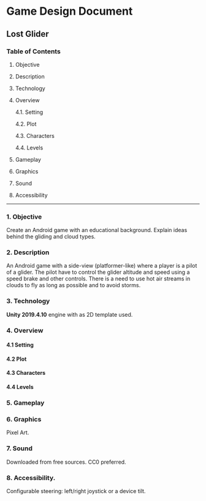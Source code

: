 # Game Design Document
## Lost Glider

### Table of Contents
1. Objective
2. Description
3. Technology
4. Overview

    4.1. Setting

    4.2. Plot

    4.3. Characters
    
    4.4. Levels

5. Gameplay
6. Graphics
7. Sound
8. Accessibility
---

### 1. Objective
Create an Android game with an educational background. Explain ideas  behind 
the gliding and cloud types.

### 2. Description
An Android game with a side-view (platformer-like) where a player is a  pilot
of a glider. The pilot have to control the glider altitude and  speed using
a speed brake and other controls. There is a need to use hot  air streams in
clouds to fly as long as possible and to avoid storms.

### 3. Technology
**Unity 2019.4.10** engine with as 2D template used.

### 4. Overview

#### 4.1 Setting

#### 4.2 Plot

#### 4.3 Characters

#### 4.4 Levels

### 5. Gameplay

### 6. Graphics
Pixel Art.

### 7. Sound
Downloaded from free sources. CC0 preferred.

### 8. Accessibility.
Configurable steering: left/right joystick or a device tilt.
